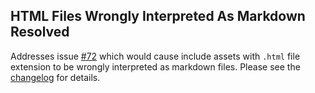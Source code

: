 <!--
template: articlepage
title: Trio v1.0.0-rc.2 | Trio Blog
appendToTarget: true
category: releases
tag: v1.0.0-rc.2
articleTitle: Trio v1.0.0-rc.2 (IKIGAI)
-->
## HTML Files Wrongly Interpreted As Markdown Resolved

Addresses issue <a target="_blank" href="https://github.com/4awpawz/trio/issues/72">#72</a> which would cause include assets with `.html` file extension to be wrongly interpreted as markdown files. Please see the <a target="_blank" href="https://github.com/4awpawz/trio/tree/master#v100-rc2-ikigai">changelog</a> for details.
<!-- end -->
